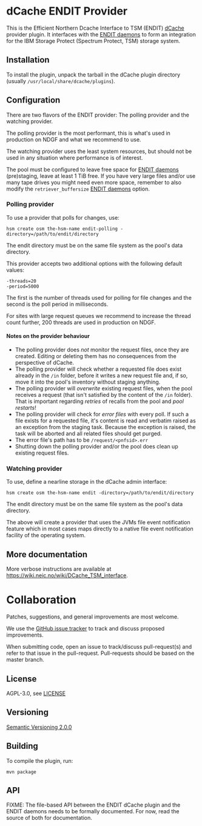 # dCache ENDIT Provider

This is the Efficient Northern Dcache Interface to TSM (ENDIT) [dCache]
provider plugin. It interfaces with the
[ENDIT daemons] to form an integration for the IBM Storage Protect
(Spectrum Protect, TSM) storage system.

## Installation

To install the plugin, unpack the tarball in the dCache
plugin directory (usually `/usr/local/share/dcache/plugins`).

## Configuration

There are two flavors of the ENDIT provider: The polling provider and
the watching provider.

The polling provider is the most performant, this is what's used in
production on NDGF and what we recommend to use.

The watching provider uses the least system resources, but should not be
used in any situation where performance is of interest.

The pool must be configured to leave free space for [ENDIT daemons]
(pre)staging, leave at least 1 TiB free. If you have very large files
and/or use many tape drives you might need even more space, remember to
also modify the `retriever_buffersize` [ENDIT daemons] option.

### Polling provider

To use a provider that polls for changes, use:
```
hsm create osm the-hsm-name endit-polling -directory=/path/to/endit/directory
```

The endit directory must be on the same file system as the pool's
data directory.

This provider accepts two additional options with the following default
values:

    -threads=20
    -period=5000

The first is the number of threads used for polling for file changes
and the second is the poll period in milliseconds.

For sites with large request queues we recommend to increase the thread
count further, 200 threads are used in production on NDGF.

#### Notes on the provider behaviour

* The polling provider does *not* monitor the request files, once they are created.
  Editing or deleting them has no consequences from the perspective of dCache.
* The polling provider will check whether a requested file does exist already in the `/in` folder,
  before it writes a new request file and, if so, move it into the pool's inventory without staging anything.
* The polling provider will *overwrite* existing request files, when the pool receives a request
  (that isn't satisfied by the content of the `/in` folder).
  That is important regarding *retries* of recalls from the pool and *pool restarts*!
* The polling provider will check for *error files* with every poll.
  If such a file exists for a requested file, it's content is read and verbatim raised as an
  exception from the staging task. Because the exception is raised, the task will be aborted
  and all related files should get purged.
* The error file's path has to be `/request/<pnfsid>.err`
* Shutting down the polling provider and/or the pool does clean up existing request files.

### Watching provider

To use, define a nearline storage in the dCache admin interface:

```
hsm create osm the-hsm-name endit -directory=/path/to/endit/directory
```

The endit directory must be on the same file system as the pool's
data directory.

The above will create a provider that uses the JVMs file event
notification feature which in most cases maps directly to a native
file event notification facility of the operating system.

## More documentation

More verbose instructions are available at
https://wiki.neic.no/wiki/DCache_TSM_interface.

# Collaboration

Patches, suggestions, and general improvements are most welcome.

We use the
[GitHub issue tracker](https://github.com/neicnordic/dcache-endit-provider/issues)
to track and discuss proposed improvements.

When submitting code, open an issue to track/discuss pull-request(s) and
refer to that issue in the pull-request. Pull-requests should be based
on the master branch.

## License

AGPL-3.0, see [LICENSE](LICENSE.txt)

## Versioning

[Semantic Versioning 2.0.0](https://semver.org/)

## Building

To compile the plugin, run:
```
mvn package
```

## API

FIXME: The file-based API between the ENDIT dCache plugin and the ENDIT
daemons needs to be formally documented. For now, read the source of
both for documentation.

[dCache]: http://www.dcache.org/
[ENDIT daemons]:  https://github.com/neicnordic/endit
